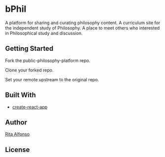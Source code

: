 # bPhil

A platform for sharing and curating philosophy content. A curriculum site for the independent study of Philosophy. A place to meet others who interested in Philosophical study and discussion.


## Getting Started

Fork the public-philosophy-platform repo.

Clone your forked repo.

Set your remote upstream to the original repo.


## Built With

* [create-react-app](https://github.com/facebookincubator/create-react-app)


## Author

[Rita Alfonso](https://github.com/alfonsotech)


## License
